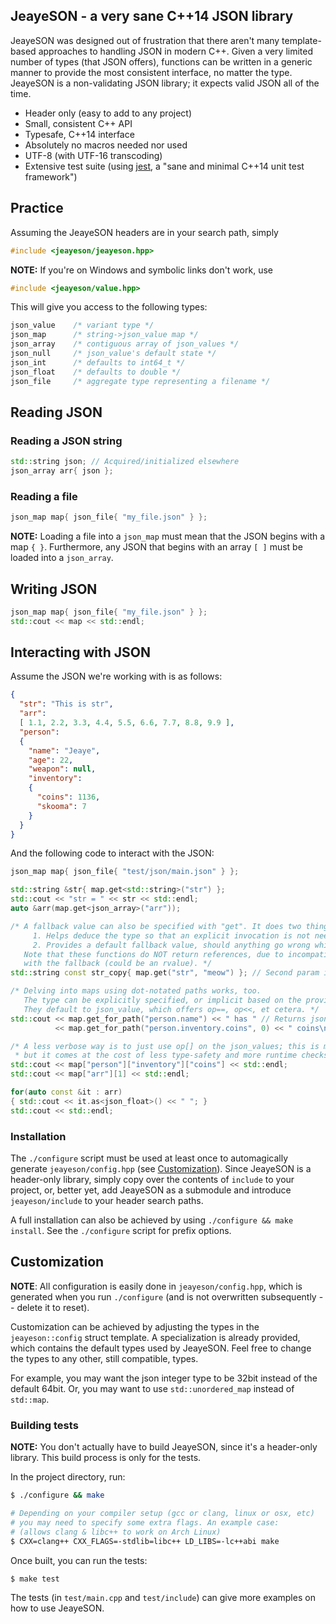 JeayeSON - a very sane C++14 JSON library
---

JeayeSON was designed out of frustration that there aren't many
template-based approaches to handling JSON in modern C++. Given a
very limited number of types (that JSON offers), functions
can be written in a generic manner to provide the most consistent
interface, no matter the type. JeayeSON is a non-validating JSON library;
it expects valid JSON all of the time.

  * Header only (easy to add to any project)
  * Small, consistent C++ API
  * Typesafe, C++14 interface
  * Absolutely no macros needed nor used
  * UTF-8 (with UTF-16 transcoding)
  * Extensive test suite (using [jest](https://github.com/jeaye/jest), a "sane and minimal C++14 unit test framework")

Practice
----
Assuming the JeayeSON headers are in your search path, simply  
```cpp
#include <jeayeson/jeayeson.hpp>
```
**NOTE:** If you're on Windows and symbolic links don't work, use
```cpp
#include <jeayeson/value.hpp>
```
This will give you access to the following types:
```cpp
json_value    /* variant type */
json_map      /* string->json_value map */
json_array    /* contiguous array of json_values */
json_null     /* json_value's default state */
json_int      /* defaults to int64_t */
json_float    /* defaults to double */
json_file     /* aggregate type representing a filename */
```

Reading JSON
----
### Reading a JSON string
```cpp
std::string json; // Acquired/initialized elsewhere
json_array arr{ json };
```
### Reading a file
```cpp
json_map map{ json_file{ "my_file.json" } };
```
**NOTE:** Loading a file into a `json_map` must mean that the JSON begins with a map `{ }`. Furthermore, any JSON that begins with an array `[ ]` must be loaded into a `json_array`.

Writing JSON
----
```cpp
json_map map{ json_file{ "my_file.json" } };
std::cout << map << std::endl;
```
Interacting with JSON
----
Assume the JSON we're working with is as follows:
```json
{
  "str": "This is str",
  "arr":
  [ 1.1, 2.2, 3.3, 4.4, 5.5, 6.6, 7.7, 8.8, 9.9 ],
  "person":
  {
    "name": "Jeaye",
    "age": 22,
    "weapon": null,
    "inventory":
    {
      "coins": 1136,
      "skooma": 7
    }
  }
}
```
And the following code to interact with the JSON:
```cpp
json_map map{ json_file{ "test/json/main.json" } };

std::string &str{ map.get<std::string>("str") };
std::cout << "str = " << str << std::endl;
auto &arr(map.get<json_array>("arr"));

/* A fallback value can also be specified with "get". It does two things:
     1. Helps deduce the type so that an explicit invocation is not needed
     2. Provides a default fallback value, should anything go wrong while accessing
   Note that these functions do NOT return references, due to incompatibilities
   with the fallback (could be an rvalue). */
std::string const str_copy{ map.get("str", "meow") }; // Second param is the default

/* Delving into maps using dot-notated paths works, too.
   The type can be explicitly specified, or implicit based on the provided fallback.
   They default to json_value, which offers op==, op<<, et cetera. */
std::cout << map.get_for_path("person.name") << " has " // Returns json_value&
          << map.get_for_path("person.inventory.coins", 0) << " coins\n";

/* A less verbose way is to just use op[] on the json_values; this is more convenient,
 * but it comes at the cost of less type-safety and more runtime checks. */
std::cout << map["person"]["inventory"]["coins"] << std::endl;
std::cout << map["arr"][1] << std::endl;

for(auto const &it : arr)
{ std::cout << it.as<json_float>() << " "; }
std::cout << std::endl;
```

### Installation
The `./configure` script must be used at least once to automagically generate `jeayeson/config.hpp` (see [Customization](https://github.com/jeaye/jeayeson#customization)). Since JeayeSON is a header-only library, simply copy over the contents of `include` to your project, or, better yet, add JeayeSON as a submodule and introduce `jeayeson/include` to your header search paths.  

A full installation can also be achieved by using `./configure && make install`. See the `./configure` script for prefix options.  

Customization
---
**NOTE**: All configuration is easily done in `jeayeson/config.hpp`, which is generated when you run `./configure` (and is not overwritten subsequently -- delete it to reset).

Customization can be achieved by adjusting the types in the `jeayeson::config` struct template. A specialization is already provided, which contains the default types used by JeayeSON. Feel free to change the types to any other, still compatible, types.  

For example, you may want the json integer type to be 32bit instead of the default 64bit. Or, you may want to use `std::unordered_map` instead of `std::map`.

### Building tests
**NOTE:** You don't actually have to build JeayeSON, since it's a header-only
library. This build process is only for the tests.

In the project directory, run:
```bash
$ ./configure && make

# Depending on your compiler setup (gcc or clang, linux or osx, etc)
# you may need to specify some extra flags. An example case:
# (allows clang & libc++ to work on Arch Linux)
$ CXX=clang++ CXX_FLAGS=-stdlib=libc++ LD_LIBS=-lc++abi make 
```
Once built, you can run the tests:
```bash
$ make test
```
The tests (in `test/main.cpp` and `test/include`) can give more examples
on how to use JeayeSON.
